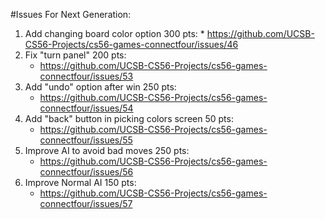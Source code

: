 #Issues For Next Generation: 

  1. Add changing board color option 300 pts:
    * https://github.com/UCSB-CS56-Projects/cs56-games-connectfour/issues/46
  3. Fix "turn panel" 200 pts:
      * https://github.com/UCSB-CS56-Projects/cs56-games-connectfour/issues/53
  4. Add "undo" option after win 250 pts:
      * https://github.com/UCSB-CS56-Projects/cs56-games-connectfour/issues/54
  5. Add "back" button in picking colors screen 50 pts:
      * https://github.com/UCSB-CS56-Projects/cs56-games-connectfour/issues/55
  6. Improve AI to avoid bad moves 250 pts:
      * https://github.com/UCSB-CS56-Projects/cs56-games-connectfour/issues/56
  7. Improve Normal AI 150 pts:
      * https://github.com/UCSB-CS56-Projects/cs56-games-connectfour/issues/57
